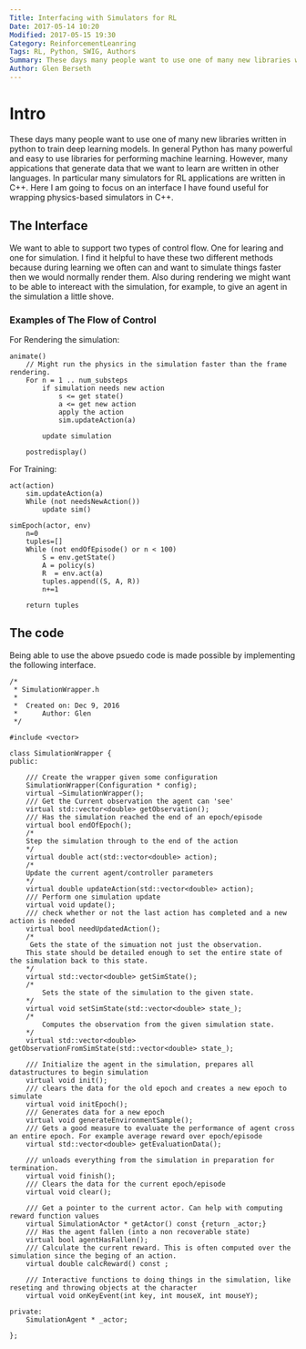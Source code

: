 ```yaml
---
Title: Interfacing with Simulators for RL
Date: 2017-05-14 10:20
Modified: 2017-05-15 19:30
Category: ReinforcementLeanring
Tags: RL, Python, SWIG, Authors
Summary: These days many people want to use one of many new libraries written in python to train deep learning models. In general Python has many powerful and easy to use libraries for performing machine learning. However, many appications that generate data that we want to learn are written in other languages. In particular many simulators for RL applications are written in C++. Here I am going to focus on an interface I have found useful for wrapping physics-based simulators in C++.
Author: Glen Berseth
---
```


# Intro

These days many people want to use one of many new libraries written in python to train deep learning models.
In general Python has many powerful and easy to use libraries for performing machine learning. 
However, many appications that generate data that we want to learn are written in other languages.
In particular many simulators for RL applications are written in C++.
Here I am going to focus on an interface I have found useful for wrapping physics-based simulators in C++.

## The Interface

We want to able to support two types of control flow.
One for learing and one for simulation.
I find it helpful to have these two different methods because during learning we often can and want to simulate things faster then we would normally render them.
Also during rendering we might want to be able to intereact with the simulation, for example, to give an agent in the simulation a little shove.

### Examples of The Flow of Control

For Rendering the simulation:
```
animate()
    // Might run the physics in the simulation faster than the frame rendering.
    For n = 1 .. num_substeps
        if simulation needs new action
            s <= get state()
            a <= get new action
            apply the action
            sim.updateAction(a)
    
        update simulation

    postredisplay()
```


For Training:
```
act(action)
    sim.updateAction(a)
    While (not needsNewAction())
        update sim()

simEpoch(actor, env)
    n=0
    tuples=[]
    While (not endOfEpisode() or n < 100)
        S = env.getState()
        A = policy(s)
        R  = env.act(a)
        tuples.append((S, A, R))
        n+=1

    return tuples
```

## The code

Being able to use the above psuedo code is made possible by implementing the following interface.

```
/*
 * SimulationWrapper.h
 *
 *  Created on: Dec 9, 2016
 *      Author: Glen
 */

#include <vector>

class SimulationWrapper {
public:

    /// Create the wrapper given some configuration
	SimulationWrapper(Configuration * config);
	virtual ~SimulationWrapper();
    /// Get the Current observation the agent can 'see'
	virtual std::vector<double> getObservation();
    /// Has the simulation reached the end of an epoch/episode
	virtual bool endOfEpoch();
    /*
    Step the simulation through to the end of the action
    */
	virtual double act(std::vector<double> action);
    /*
    Update the current agent/controller parameters
    */
	virtual double updateAction(std::vector<double> action);
	/// Perform one simulation update
	virtual void update();
	/// check whether or not the last action has completed and a new action is needed
	virtual bool needUpdatedAction();
    /*
     Gets the state of the simuation not just the observation.
    This state should be detailed enough to set the entire state of the simulation back to this state.
    */
	virtual std::vector<double> getSimState();
    /*
        Sets the state of the simulation to the given state.
    */
	virtual void setSimState(std::vector<double> state_);
    /*
        Computes the observation from the given simulation state.
    */
	virtual std::vector<double> getObservationFromSimState(std::vector<double> state_);

    /// Initialize the agent in the simulation, prepares all datastructures to begin simulation
	virtual void init();
    /// clears the data for the old epoch and creates a new epoch to simulate
	virtual void initEpoch();
    /// Generates data for a new epoch
	virtual void generateEnvironmentSample();
    /// Gets a good measure to evaluate the performance of agent cross an entire epoch. For example average reward over epoch/episode
	virtual std::vector<double> getEvaluationData();

    /// unloads everything from the simulation in preparation for termination.
	virtual void finish();
    /// Clears the data for the current epoch/episode
	virtual void clear();

    /// Get a pointer to the current actor. Can help with computing reward function values
	virtual SimulationActor * getActor() const {return _actor;}
	/// Has the agent fallen (into a non recoverable state)
	virtual bool agentHasFallen();
    /// Calculate the current reward. This is often computed over the simulation since the beging of an action.
	virtual double calcReward() const ;

	/// Interactive functions to doing things in the simulation, like reseting and throwing objects at the character
	virtual void onKeyEvent(int key, int mouseX, int mouseY);

private:
	SimulationAgent * _actor;

};


```


